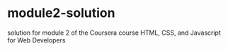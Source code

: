 # module2-solution
solution for module 2 of the Coursera course HTML, CSS, and Javascript for Web Developers
